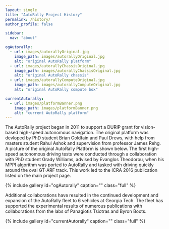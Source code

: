 ```yaml
---
layout: single
title: "AutoRally Project History"
permalink: /history/
author_profile: false

sidebar:
  nav: "about"

ogAutorally:
  - url: images/autorallyOriginal.jpg
    image_path: images/autorallyOriginal.jpg
    alt: "original AutoRally platform"
  - url: images/autorallyChassisOriginal.jpg
    image_path: images/autorallyChassisOriginal.jpg
    alt: "original AutoRally chassis"
  - url: images/autorallyComputeOriginal.jpg
    image_path: images/autorallyComputeOriginal.jpg
    alt: "original AutoRally compute box"

currentAutorally:
  - url: images/platformBanner.png
    image_path: images/platformBanner.png
    alt: "current AutoRally platform"
---
```


The AutoRally project began in 2011 to support a DURIP grant for vision-based high-speed autonomous navigation. The original platform was devloped by PhD student Brian Goldfain and Paul Drews, with help from masters student Rahul Ashok and supervision from professor James Rehg. A picture of the original AutoRally Platform is shown below. The first high-speed autonomous driving tests were conducted through a collaboration with PhD student Grady Williams, advised by Evanglos Theodorou, when his MPPI algorithm was ported to AutoRally and tasked with driving quickly around the oval GT-ARF track. This work led to the ICRA 2016 publication listed on the main project page. 

{% include gallery id="ogAutorally" caption="" class="full" %}

Additional collaborations have resulted in the continued development and expansion of the AutoRally fleet to 6 vehicles at Georgia Tech. The fleet has supported the experimental results of numerous publications with collaborations from the labs of Panagiotis Tsiotras and Byron Boots.

{% include gallery id="currentAutorally" caption="" class="full" %}

